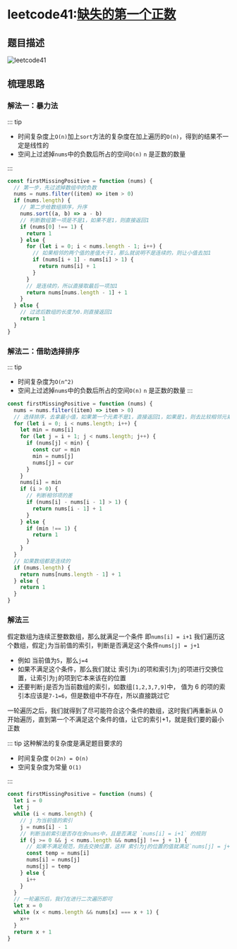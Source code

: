 # leetcode41:[缺失的第一个正数](https://leetcode-cn.com/problems/first-missing-positive/)

## 题目描述

![leetcode41](https://blog-1256985533.cos.ap-nanjing.myqcloud.com/img/leetcode41_firstMissingPositive.png)

## 梳理思路

### 解法一：暴力法

::: tip

- 时间复杂度上`O(n)`加上`sort`方法的复杂度在加上遍历的`O(n)`，得到的结果不一定是线性的
- 空间上过滤掉`nums`中的负数后所占的空间`O(n)` `n` 是正数的数量

:::

```javascript
const firstMissingPositive = function (nums) {
  // 第一步，先过滤掉数组中的负数
  nums = nums.filter((item) => item > 0)
  if (nums.length) {
    // 第二步给数组排序，升序
    nums.sort((a, b) => a - b)
    // 判断数组第一项是不是1，如果不是1，则直接返回1
    if (nums[0] !== 1) {
      return 1
    } else {
      for (let i = 0; i < nums.length - 1; i++) {
        // 如果相邻的两个值的差值大于1，那么就说明不是连续的，则让小值去加1
        if (nums[i + 1] - nums[i] > 1) {
          return nums[i] + 1
        }
      }
      // 是连续的，所以直接取最后一项加1
      return nums[nums.length - 1] + 1
    }
  } else {
    // 过滤后数组的长度为0.则直接返回1
    return 1
  }
}
```

### 解法二：借助选择排序

::: tip

- 时间复杂度为`O(n^2)`
- 空间上过滤掉`nums`中的负数后所占的空间`O(n)` `n` 是正数的数量
  :::

```javascript
const firstMissingPositive = function (nums) {
  nums = nums.filter((item) => item > 0)
  // 选择排序，去拿最小值，如果第一个元素不是1，直接返回1，如果是1，则去比较相邻元素
  for (let i = 0; i < nums.length; i++) {
    let min = nums[i]
    for (let j = i + 1; j < nums.length; j++) {
      if (nums[j] < min) {
        const cur = min
        min = nums[j]
        nums[j] = cur
      }
    }
    nums[i] = min
    if (i > 0) {
      // 判断相邻项的差
      if (nums[i] - nums[i - 1] > 1) {
        return nums[i - 1] + 1
      }
    } else {
      if (min !== 1) {
        return 1
      }
    }
  }
  // 如果数组都是连续的
  if (nums.length) {
    return nums[nums.length - 1] + 1
  } else {
    return 1
  }
}
```

### 解法三

假定数组为连续正整数数组，那么就满足一个条件 即`nums[i] = i+1`
我们遍历这个数组，假定`j`为当前值的索引，判断是否满足这个条件`nums[j] = j+1`

- 例如 当前值为`5`，那么`j=4`
- 如果不满足这个条件，那么我们就让 索引为`i`的项和索引为`j`的项进行交换位置，让索引为`j`的项到它本来该在的位置
- 还要判断`j`是否为当前数组的索引，如数组`[1,2,3,7,9]`中， 值为 6 的项的索引本应该是`7-1=6`，但是数组中不存在，所以直接跳过它

一轮遍历之后，我们就得到了尽可能符合这个条件的数组，这时我们再重新从 0 开始遍历，直到第一个不满足这个条件的值，让它的索引+1，就是我们要的最小正数

::: tip
这种解法的复杂度是满足题目要求的

- 时间复杂度 `O(2n) = O(n)`
- 空间复杂度为常量 `O(1)`

:::

```javascript
const firstMissingPositive = function (nums) {
  let i = 0
  let j
  while (i < nums.length) {
    // j 为当前值的索引
    j = nums[i] - 1
    // 判断当前索引是否存在余nums中，且是否满足 `nums[i] = i+1` 的规则
    if (j >= 0 && j < nums.length && nums[j] !== j + 1) {
      // 如果不满足规范，则去交换位置，这样 索引为j的位置的值就满足`nums[j] = j+1`的条件了
      const temp = nums[i]
      nums[i] = nums[j]
      nums[j] = temp
    } else {
      i++
    }
  }
  // 一轮遍历后，我们在进行二次遍历即可
  let x = 0
  while (x < nums.length && nums[x] === x + 1) {
    x++
  }
  return x + 1
}
```
